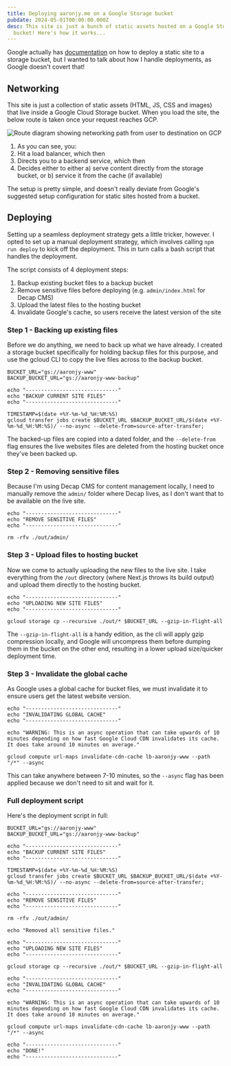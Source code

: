 ```yaml
---
title: Deploying aaronjy.me on a Google Storage bucket
pubdate: 2024-05-01T00:00:00.000Z
desc: This site is just a bunch of static assets hosted on a Google Storage
  bucket! Here's how it works...
---
```

Google actually has [documentation](https://cloud.google.com/storage/docs/hosting-static-website) on how to deploy a static site to a storage bucket, but I wanted to talk about how I handle deployments, as Google doesn't covert that!

## Networking

This site is just a collection of static assets (HTML, JS, CSS and images) that live inside a Google Cloud Storage bucket. When you load the site, the below route is taken once your request reaches GCP.

![Route diagram showing networking path from user to destination on GCP](/img/screenshot-2024-03-13-at-11.58.55.png "Route diagram showing networking path from year to destination on GCP")

1. As you can see, you:
2. Hit a load balancer, which then
3. Directs you to a backend service, which then
4. Decides either to either a) serve content directly from the storage bucket, or
  b) service it from the cache (if available)

The setup is pretty simple, and doesn't really deviate from Google's suggested setup configuration for static sites hosted from a bucket.

## Deploying

Setting up a seamless deployment strategy gets a little tricker, however. I opted to set up a manual deployment strategy, which involves calling `npm run deploy` to kick off the deployment. This in turn calls a bash script that handles the deployment.

The script consists of 4 deployment steps:

1. Backup existing bucket files to a backup bucket
2. Remove sensitive files before deploying (e.g. `admin/index.html` for Decap CMS)
3. Upload the latest files to the hosting bucket
4. Invalidate Google's cache, so users receive the latest version of the site

### Step 1 - Backing up existing files

Before we do anything, we need to back up what we have already. I created a storage bucket specifically for holding backup files for this purpose, and use the gcloud CLI to copy the live files across to the backup bucket.

```
BUCKET_URL="gs://aaronjy-www"
BACKUP_BUCKET_URL="gs://aaronjy-www-backup"

echo "------------------------------"
echo "BACKUP CURRENT SITE FILES"
echo "------------------------------"

TIMESTAMP=$(date +%Y-%m-%d_%H:%M:%S)
gcloud transfer jobs create $BUCKET_URL $BACKUP_BUCKET_URL/$(date +%Y-%m-%d_%H:%M:%S)/ --no-async --delete-from=source-after-transfer;
```

The backed-up files are copied into a dated folder, and the `--delete-from` flag ensures the live websites files are deleted from the hosting bucket once they've been backed up.

### Step 2 - Removing sensitive files

Because I'm using Decap CMS for content management locally, I need to manually remove the `admin/` folder where Decap lives, as I don't want that to be available on the live site.

```
echo "------------------------------"
echo "REMOVE SENSITIVE FILES"
echo "------------------------------"

rm -rfv ./out/admin/
```

### Step 3 - Upload files to hosting bucket

Now we come to actually uploading the new files to the live site. I take everything from the `/out` directory (where Next.js throws its build output) and upload them directly to the hosting bucket.

```
echo "------------------------------"
echo "UPLOADING NEW SITE FILES"
echo "------------------------------"

gcloud storage cp --recursive ./out/* $BUCKET_URL --gzip-in-flight-all
```

The `--gzip-in-flight-all` is a handy edition, as the cli will apply gzip compression locally, and Google will uncompress them before dumping them in the bucket on the other end, resulting in a lower upload size/quicker deployment time.

### Step 3 - Invalidate the global cache

As Google uses a global cache for bucket files, we must invalidate it to ensure users get the latest website version.

```
echo "------------------------------"
echo "INVALIDATING GLOBAL CACHE"
echo "------------------------------"

echo "WARNING: This is an async operation that can take upwards of 10 minutes depending on how fast Google Cloud CDN invalidates its cache. It does take around 10 minutes on average."

gcloud compute url-maps invalidate-cdn-cache lb-aaronjy-www --path "/*" --async
```

This can take anywhere between 7-10 minutes, so the `--async` flag has been applied because we don't need to sit and wait for it.

### Full deployment script

Here's the deployment script in full:

```
BUCKET_URL="gs://aaronjy-www"
BACKUP_BUCKET_URL="gs://aaronjy-www-backup"

echo "------------------------------"
echo "BACKUP CURRENT SITE FILES"
echo "------------------------------"

TIMESTAMP=$(date +%Y-%m-%d_%H:%M:%S)
gcloud transfer jobs create $BUCKET_URL $BACKUP_BUCKET_URL/$(date +%Y-%m-%d_%H:%M:%S)/ --no-async --delete-from=source-after-transfer;

echo "------------------------------"
echo "REMOVE SENSITIVE FILES"
echo "------------------------------"

rm -rfv ./out/admin/

echo "Removed all sensitive files."

echo "------------------------------"
echo "UPLOADING NEW SITE FILES"
echo "------------------------------"

gcloud storage cp --recursive ./out/* $BUCKET_URL --gzip-in-flight-all

echo "------------------------------"
echo "INVALIDATING GLOBAL CACHE"
echo "------------------------------"

echo "WARNING: This is an async operation that can take upwards of 10 minutes depending on how fast Google Cloud CDN invalidates its cache. It does take around 10 minutes on average."

gcloud compute url-maps invalidate-cdn-cache lb-aaronjy-www --path "/*" --async

echo "------------------------------"
echo "DONE!"
echo "------------------------------"
```
